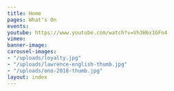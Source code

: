 ```yaml
---
title: Home
pages: What's On
events: 
youtube: https://www.youtube.com/watch?v=Vh3H6x1GFn4
vimeo: 
banner-image: 
carousel-images:
- "/uploads/loyalty.jpg"
- "/uploads/lawrence-english-thumb.jpg"
- "/uploads/ono-2018-thumb.jpg"
layout: index
---
```


